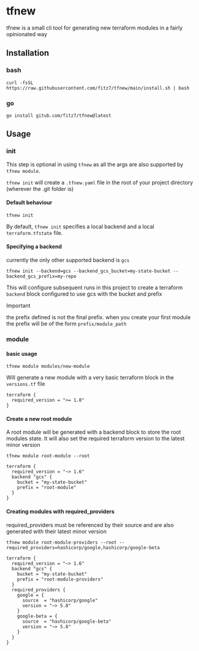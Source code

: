 # tfnew

tfnew is a small cli tool for generating new terraform modules in a fairly opinionated way

## Installation

### bash

```shell
curl -fsSL https://raw.githubusercontent.com/fitz7/tfnew/main/install.sh | bash
```

### go

```shell
go install gitub.com/fitz7/tfnew@latest
```

## Usage

### init

This step is optional in using `tfnew` as all the args are also supported by `tfnew module`.

`tfnew init` will create a `.tfnew.yaml` file in the root of your project directory (wherever the .git folder is)

#### Default behaviour

```shell
tfnew init
```

By default, `tfnew init` specifies a local backend and a local `terraform.tfstate` file.

#### Specifying a backend

currently the only other supported backend is `gcs`

```shell
tfnew init --backend=gcs --backend_gcs_bucket=my-state-bucket --backend_gcs_prefix=my-repo
```

This will configure subsequent runs in this project to create a terraform `backend` block configured to use gcs with the bucket and prefix

> [!IMPORTANT]
> the prefix defined is not the final prefix. when you create your first module the prefix will be of the form `prefix/module_path`

### module

#### basic usage

```shell
tfnew module modules/new-module
```

Will generate a new module with a very basic terraform block in the `versions.tf` file

```hcl
terraform {
  required_version = ">= 1.0"
}
```

#### Create a new root module

A root module will be generated with a backend block to store the root modules state. It will also set the required terraform version to the latest minor version

```shell
tfnew module root-module --root
```

```hcl
terraform {
  required_version = "~> 1.6"
  backend "gcs" {
    bucket = "my-state-bucket"
    prefix = "root-module"
  }
}
```

#### Creating modules with required_providers

required_providers must be referenced by their source and are also generated with their latest minor version

```shell
tfnew module root-module-providers --root --required_providers=hashicorp/google,hashicorp/google-beta
```

```hcl
terraform {
  required_version = "~> 1.6"
  backend "gcs" {
    bucket = "my-state-bucket"
    prefix = "root-module-providers"
  }
  required_providers {
    google = {
      source  = "hashicorp/google"
      version = "~> 5.8"
    }
    google-beta = {
      source  = "hashicorp/google-beta"
      version = "~> 5.8"
    }
  }
}
```
